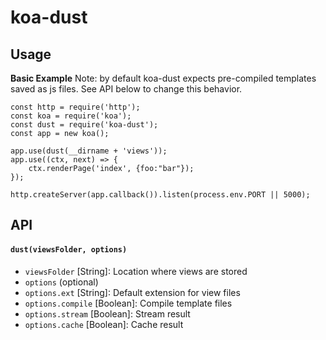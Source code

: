 # koa-dust

## Usage

**Basic Example**
Note: by default koa-dust expects pre-compiled templates saved as js files. See API below to change this behavior.

```
const http = require('http');
const koa = require('koa');
const dust = require('koa-dust');
const app = new koa();

app.use(dust(__dirname + 'views'));
app.use((ctx, next) => {
	ctx.renderPage('index', {foo:"bar"});
});

http.createServer(app.callback()).listen(process.env.PORT || 5000);
```

## API

#### `dust(viewsFolder, options)`

* `viewsFolder` [String]: Location where views are stored
* `options` (optional)
* `options.ext` [String]: Default extension for view files
* `options.compile` [Boolean]: Compile template files
* `options.stream` [Boolean]: Stream result
* `options.cache` [Boolean]: Cache result